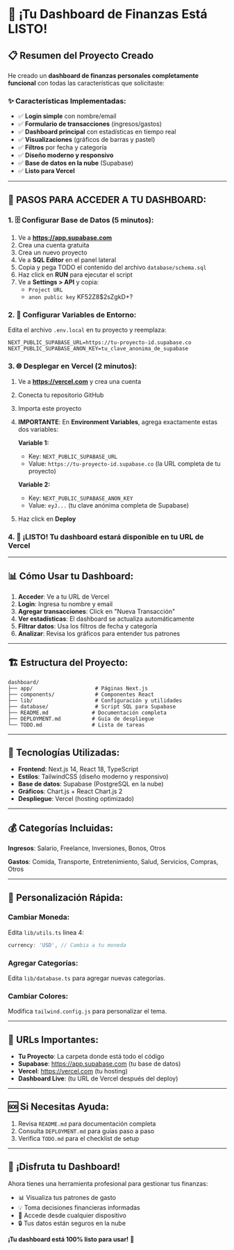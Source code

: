 # 🎉 ¡Tu Dashboard de Finanzas Está LISTO!

## 📋 Resumen del Proyecto Creado

He creado un **dashboard de finanzas personales completamente funcional** con todas las características que solicitaste:

### ✨ Características Implementadas:
- ✅ **Login simple** con nombre/email
- ✅ **Formulario de transacciones** (ingresos/gastos)
- ✅ **Dashboard principal** con estadísticas en tiempo real
- ✅ **Visualizaciones** (gráficos de barras y pastel)
- ✅ **Filtros** por fecha y categoría
- ✅ **Diseño moderno y responsivo**
- ✅ **Base de datos en la nube** (Supabase)
- ✅ **Listo para Vercel**

---

## 🚀 PASOS PARA ACCEDER A TU DASHBOARD:

### 1. 🗄️ Configurar Base de Datos (5 minutos):

1. Ve a **https://app.supabase.com**
2. Crea una cuenta gratuita
3. Crea un nuevo proyecto
4. Ve a **SQL Editor** en el panel lateral
5. Copia y pega TODO el contenido del archivo `database/schema.sql`
6. Haz click en **RUN** para ejecutar el script
7. Ve a **Settings > API** y copia:
   - `Project URL`
   - `anon public key`
   KF52Z8$2sZgkD+?

### 2. 🔧 Configurar Variables de Entorno:

Edita el archivo `.env.local` en tu proyecto y reemplaza:

```env
NEXT_PUBLIC_SUPABASE_URL=https://tu-proyecto-id.supabase.co
NEXT_PUBLIC_SUPABASE_ANON_KEY=tu_clave_anonima_de_supabase
```

### 3. 🌐 Desplegar en Vercel (2 minutos):

1. Ve a **https://vercel.com** y crea una cuenta
2. Conecta tu repositorio GitHub
3. Importa este proyecto
4. **IMPORTANTE**: En **Environment Variables**, agrega exactamente estas dos variables:
   
   **Variable 1:**
   - Key: `NEXT_PUBLIC_SUPABASE_URL`
   - Value: `https://tu-proyecto-id.supabase.co` (la URL completa de tu proyecto)
   
   **Variable 2:**
   - Key: `NEXT_PUBLIC_SUPABASE_ANON_KEY`
   - Value: `eyJ...` (tu clave anónima completa de Supabase)
   
5. Haz click en **Deploy**

### 4. 🎯 ¡LISTO! Tu dashboard estará disponible en tu URL de Vercel

---

## 📊 Cómo Usar tu Dashboard:

1. **Acceder**: Ve a tu URL de Vercel
2. **Login**: Ingresa tu nombre y email
3. **Agregar transacciones**: Click en "Nueva Transacción"
4. **Ver estadísticas**: El dashboard se actualiza automáticamente
5. **Filtrar datos**: Usa los filtros de fecha y categoría
6. **Analizar**: Revisa los gráficos para entender tus patrones

---

## 🏗️ Estructura del Proyecto:

```
dashboard/
├── app/                    # Páginas Next.js
├── components/             # Componentes React
├── lib/                    # Configuración y utilidades
├── database/               # Script SQL para Supabase
├── README.md              # Documentación completa
├── DEPLOYMENT.md          # Guía de despliegue
└── TODO.md                # Lista de tareas
```

---

## 🎨 Tecnologías Utilizadas:

- **Frontend**: Next.js 14, React 18, TypeScript
- **Estilos**: TailwindCSS (diseño moderno y responsivo)
- **Base de datos**: Supabase (PostgreSQL en la nube)
- **Gráficos**: Chart.js + React Chart.js 2
- **Despliegue**: Vercel (hosting optimizado)

---

## 💰 Categorías Incluidas:

**Ingresos**: Salario, Freelance, Inversiones, Bonos, Otros

**Gastos**: Comida, Transporte, Entretenimiento, Salud, Servicios, Compras, Otros

---

## 🔧 Personalización Rápida:

### Cambiar Moneda:
Edita `lib/utils.ts` línea 4:
```typescript
currency: 'USD', // Cambia a tu moneda
```

### Agregar Categorías:
Edita `lib/database.ts` para agregar nuevas categorías.

### Cambiar Colores:
Modifica `tailwind.config.js` para personalizar el tema.

---

## 🎯 URLs Importantes:

- **Tu Proyecto**: La carpeta donde está todo el código
- **Supabase**: https://app.supabase.com (tu base de datos)
- **Vercel**: https://vercel.com (tu hosting)
- **Dashboard Live**: (tu URL de Vercel después del deploy)

---

## 🆘 Si Necesitas Ayuda:

1. Revisa `README.md` para documentación completa
2. Consulta `DEPLOYMENT.md` para guías paso a paso
3. Verifica `TODO.md` para el checklist de setup

---

## 🎉 ¡Disfruta tu Dashboard!

Ahora tienes una herramienta profesional para gestionar tus finanzas:
- 📊 Visualiza tus patrones de gasto
- 💡 Toma decisiones financieras informadas
- 📱 Accede desde cualquier dispositivo
- 🔒 Tus datos están seguros en la nube

**¡Tu dashboard está 100% listo para usar!** 🚀
